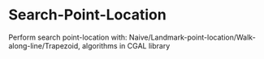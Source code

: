 # Search-Point-Location
Perform search point-location with: Naive/Landmark-point-location/Walk-along-line/Trapezoid, algorithms in CGAL library
